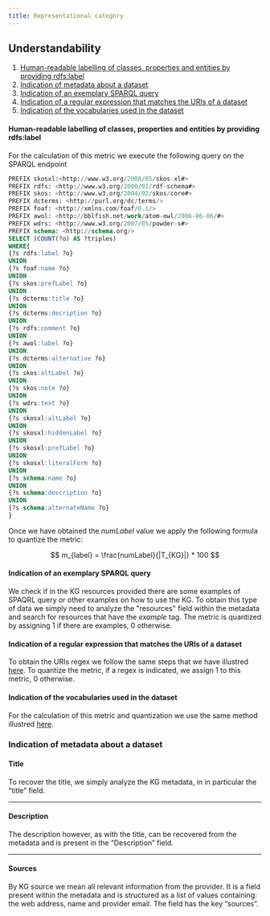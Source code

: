 ```yaml
---
title: Representational category
---
```


## Understandability
1. [Human-readable labelling of classes, properties and entities by providing rdfs:label](#human-readable-labelling-of-classes-properties-and-entities-by-providing-rdfslabel)
2. [Indication of metadata about a dataset](#indication-of-metadata-about-a-dataset)
3. [Indication of an exemplary SPARQL query](#indication-of-an-exemplary-sparql-query)
4. [Indication of a regular expression that matches the URIs of a dataset](#indication-of-a-regular-expression-that-matches-the-uris-of-a-dataset)
5. [Indication of the vocabularies used in the dataset](#indication-of-the-vocabularies-used-in-the-dataset)

#### **Human-readable labelling of classes, properties and entities by providing rdfs:label**
For the calculation of this metric we execute the following query on the SPARQL endpoint
```sql
PREFIX skosxl:<http://www.w3.org/2008/05/skos-xl#>
PREFIX rdfs: <http://www.w3.org/2000/01/rdf-schema#>
PREFIX skos: <http://www.w3.org/2004/02/skos/core#>
PREFIX dcterms: <http://purl.org/dc/terms/>
PREFIX foaf: <http://xmlns.com/foaf/0.1/>
PREFIX awol: <http://bblfish.net/work/atom-owl/2006-06-06/#>
PREFIX wdrs: <http://www.w3.org/2007/05/powder-s#>
PREFIX schema: <http://schema.org/>
SELECT (COUNT(?o) AS ?triples)
WHERE{
{?s rdfs:label ?o}
UNION
{?s foaf:name ?o}
UNION
{?s skos:prefLabel ?o}
UNION
{?s dcterms:title ?o}
UNION
{?s dcterms:decription ?o}
UNION
{?s rdfs:comment ?o}
UNION
{?s awol:label ?o}
UNION
{?s dcterms:alternative ?o}
UNION
{?s skos:altLabel ?o}
UNION
{?s skos:note ?o}
UNION
{?s wdrs:text ?o}
UNION
{?s skosxl:altLabel ?o}
UNION
{?s skosxl:hiddenLabel ?o}
UNION
{?s skosxl:prefLabel ?o}
UNION
{?s skosxl:literalForm ?o}
UNION
{?s schema:name ?o}
UNION
{?s schema:description ?o}
UNION
{?s schema:alternateName ?o}
}
```
Once we have obtained the $numLabel$ value we apply the following formula to quantize the metric:

$$
m_{label} = \frac{numLabel}{|T_{KG}|} * 100
$$

#### **Indication of an exemplary SPARQL query**
We check if in the KG resources provided there are some examples of SPAQRL query or other examples on how to use the KG. To obtain this type of data we simply need to analyze the "resources" field within the metadata and search for resources that have the *example* tag. The metric is quantized by assigning 1 if there are examples, 0 otherwise.

#### **Indication of a regular expression that matches the URIs of a dataset**
To obtain the URIs regex we follow the same steps that we have illustred [here](./amount_of_data#number-of-entities). To quantize the metric, if a regex is indicated, we assign 1 to this metric, 0 otherwise.

#### **Indication of the vocabularies used in the dataset**
For the calculation of this metric and quantization we use the same method illustred [here](./verifiability#vocabularies).


### **Indication of metadata about a dataset**

#### **Title**
To recover the title, we simply analyze the KG metadata, in
in particular the “title” field.

---

#### **Description**
The description however, as with the title, can be recovered
from the metadata and is present in the “Description” field.

---

#### **Sources**
By KG source we mean all relevant information from the provider. It is a field present within the metadata and is structured as a list of values containing: the web address, name and provider email. The field has the key “sources”.
